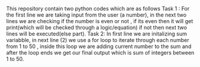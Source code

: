 This repository contain two python codes which are as follows
Task 1 : 
For the first line we are taking input from the user (a number), in the next two lines we are checking if the number is even or not , if its even then it will get print(which will be checked through a logic/equation) if not then next two lines will be executed(else part).
Task 2:
In first line we are initalizing sum variabble, in next line (2) we use a for loop to iterate through each number from 1 to 50 , inside this loop we are adding current number to the sum and after the loop ends we get our final output which is sum of integers between 1 to 50.
